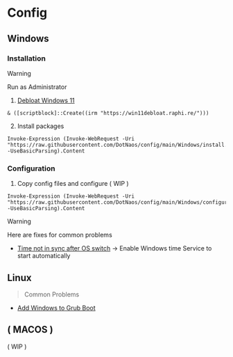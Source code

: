 <h1>Config</h1>

## Windows
### Installation

> [!Warning]
> Run as Administrator

1. [Debloat Windows 11](https://github.com/Raphire/Win11Debloat)
```pwsh
& ([scriptblock]::Create((irm "https://win11debloat.raphi.re/")))
```

2. Install packages 
```pwsh
Invoke-Expression (Invoke-WebRequest -Uri "https://raw.githubusercontent.com/DotNaos/config/main/Windows/install.ps1" -UseBasicParsing).Content
```

### Configuration
<!-- TODO -->
1. Copy config files and configure ( WIP )
```pwsh
Invoke-Expression (Invoke-WebRequest -Uri "https://raw.githubusercontent.com/DotNaos/config/main/Windows/configure.ps1" -UseBasicParsing).Content
```

> [!Warning]
> Here are fixes for common problems
- [Time not in sync after OS switch](https://answers.microsoft.com/en-us/windows/forum/all/automatic-windows-resync-time-after-reboot-setup/7a762b13-6a90-4731-9287-bdab328da78c) -> Enable Windows time Service to start automatically 
 
## Linux
> Common Problems
- [Add Windows to Grub Boot](https://youtu.be/xBPn0fF8bTY?si=NY1biG0l_pI7pWGs)

## ( MACOS )
( WIP )
